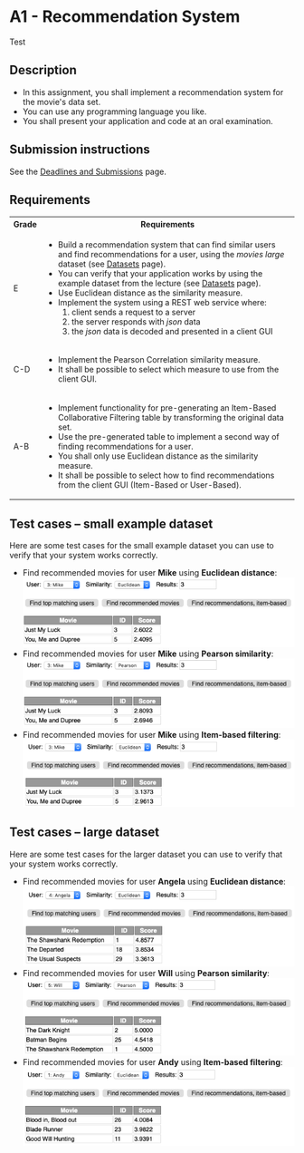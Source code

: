 # A1 - Recommendation System

Test

## Description

* In this assignment, you shall implement a recommendation system for the movie's data set.
* You can use any programming language you like.
* You shall present your application and code at an oral examination.

## Submission instructions

See the [Deadlines and Submissions](https://coursepress.lnu.se/courses/web-intelligence/study-guide/deadlines-and-submissions) page.

## Requirements

<table>
  <tr>
    <th>Grade</th>
    <th>Requirements</th>
  </tr>
  <tr>
    <td>E</td>
    <td>
      <ul>
        <li>Build a recommendation system that can find similar users and find recommendations for a user, using the <em>movies large</em> dataset (see <a href="https://coursepress.lnu.se/courses/web-intelligence/assignments/datasets">Datasets</a> page).</li>
        <li>You can verify that your application works by using the example dataset from the lecture (see <a href="https://coursepress.lnu.se/courses/web-intelligence/assignments/datasets">Datasets</a> page).</li>
        <li>Use Euclidean distance as the similarity measure.</li>
        <li>Implement the system using a REST web service where:
          <ol>
            <li>client sends a request to a server</li>
            <li>the server responds with <em>json</em> data</li>
            <li>the <em>json</em> data is decoded and presented in a client GUI</li>
          </ol>
        </li>
      </ul>
    </td>
  </tr>
  <tr>
    <td>C-D</td>
    <td>
    <ul>
      <li>Implement the Pearson Correlation similarity measure.</li>
      <li>It shall be possible to select which measure to use from the client GUI.</li>
    </ul>
    </td>
  </tr>
  <tr>
    <td>A-B</td>
    <td>
      <ul>
        <li>Implement functionality for pre-generating an Item-Based Collaborative Filtering table by transforming the original data set.</li>
        <li>Use the pre-generated table to implement a second way of finding recommendations for a user.</li>
        <li>You shall only use Euclidean distance as the similarity measure.</li>
        <li>It shall be possible to select how to find recommendations from the client GUI (Item-Based or User-Based).</li>
      </ul>
    </td>
  </tr>
</table>

## Test cases – small example dataset

Here are some test cases for the small example dataset you can use to verify that your system works correctly.

* Find recommended movies for user **Mike** using **Euclidean distance**:<br />![A1-small-Ex1.png](.readme/A1-small-Ex1.png)
* Find recommended movies for user **Mike** using **Pearson similarity**:<br />![A1-small-Ex2.png](.readme/A1-small-Ex2.png)
* Find recommended movies for user **Mike** using **Item-based filtering**:<br />![A1-small-Ex3.png](.readme/A1-small-Ex3.png)

## Test cases – large dataset

Here are some test cases for the larger dataset you can use to verify that your system works correctly.

* Find recommended movies for user **Angela** using **Euclidean distance**:<br />![A1-Ex1.png](.readme/A1-Ex1.png)
* Find recommended movies for user **Will** using **Pearson similarity**:<br />![A1-Ex2.png](.readme/A1-Ex2.png)
* Find recommended movies for user **Andy** using **Item-based filtering**:<br />![A1-Ex3.png](.readme/A1-Ex3.png)
